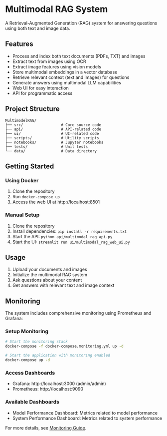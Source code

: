 # Multimodal RAG System

A Retrieval-Augmented Generation (RAG) system for answering questions using both text and image data.

## Features

- Process and index both text documents (PDFs, TXT) and images
- Extract text from images using OCR
- Extract image features using vision models
- Store multimodal embeddings in a vector database
- Retrieve relevant context (text and images) for questions
- Generate answers using multimodal LLM capabilities
- Web UI for easy interaction
- API for programmatic access

## Project Structure

```
MultimodelRAG/
├── src/                 # Core source code
├── api/                 # API-related code
├── ui/                  # UI-related code
├── scripts/             # Utility scripts
├── notebooks/           # Jupyter notebooks
├── tests/               # Unit tests
└── data/                # Data directory
```

## Getting Started

### Using Docker

1. Clone the repository
2. Run `docker-compose up`
3. Access the web UI at http://localhost:8501

### Manual Setup

1. Clone the repository
2. Install dependencies: `pip install -r requirements.txt`
3. Start the API: `python api/multimodal_rag_api.py`
4. Start the UI: `streamlit run ui/multimodal_rag_web_ui.py`

## Usage

1. Upload your documents and images
2. Initialize the multimodal RAG system
3. Ask questions about your content
4. Get answers with relevant text and image context

## Monitoring

The system includes comprehensive monitoring using Prometheus and Grafana:

### Setup Monitoring

```bash
# Start the monitoring stack
docker-compose -f docker-compose.monitoring.yml up -d

# Start the application with monitoring enabled
docker-compose up -d
```

### Access Dashboards

- Grafana: http://localhost:3000 (admin/admin)
- Prometheus: http://localhost:9090

### Available Dashboards

- Model Performance Dashboard: Metrics related to model performance
- System Performance Dashboard: Metrics related to system performance

For more details, see [Monitoring Guide](docs/monitoring.md).
